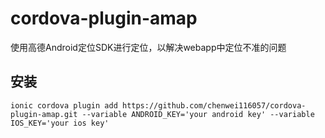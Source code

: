 # cordova-plugin-amap
使用高德Android定位SDK进行定位，以解决webapp中定位不准的问题

## 安装
`ionic cordova plugin add https://github.com/chenwei116057/cordova-plugin-amap.git --variable ANDROID_KEY='your android key' --variable IOS_KEY='your ios key'`
